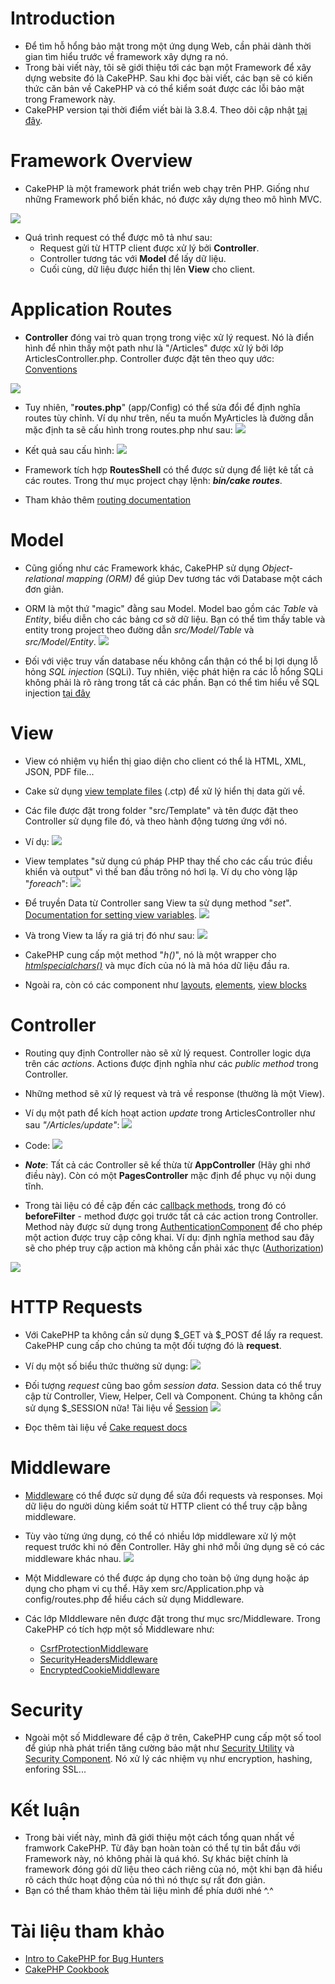 # Introduction
- Để tìm hỗ hổng bảo mật trong một ứng dụng Web, cần phải dành thời gian tìm hiểu trước về framework xây dựng ra nó.
- Trong bài viết này, tôi sẽ giới thiệu tới các bạn một Framework để xây dựng website đó là CakePHP. Sau khi đọc bài viết, các bạn sẽ có kiến thức căn bản về CakePHP và có thể kiểm soát được các lỗi bảo mật trong Framework này.
- CakePHP version tại thời điểm viết bài là 3.8.4. Theo dõi cập nhật [tại đây](https://github.com/cakephp/cakephp).

# Framework Overview
- CakePHP là một framework phát triển web chạy trên PHP. Giống như những Framework phổ biến khác, nó được xây dựng theo mô hình MVC.

![](https://images.viblo.asia/a1fccdfa-3f1d-42cd-9530-d7b4c8735831.png)

- Quá trình request có thể được mô tả như sau:
    + Request gửi từ HTTP client được xử lý bởi **Controller**.
    + Controller tương tác với **Model** để lấy dữ liệu.
    + Cuối cùng, dữ liệu được hiển thị lên **View** cho client.

# Application Routes
- **Controller** đóng vai trò quan trọng trong việc xử lý request. Nó là điển hình để nhìn thấy một path như là "/Articles" được xử lý bởi lớp ArticlesController.php. Controller được đặt tên theo quy ước: [Conventions](https://book.cakephp.org/3.0/en/intro/conventions.html)

![](https://images.viblo.asia/59330866-1e97-48df-8685-f437882c6111.png)

- Tuy nhiên, "**routes.php**" (app/Config) có thể sửa đổi để định nghĩa routes tùy chỉnh. Ví dụ như trên, nếu ta muốn MyArticles là đường dẫn mặc định ta sẽ cấu hình trong routes.php như sau:
![](https://images.viblo.asia/1f79ec9a-45fe-4b3b-9ed1-8ac1bf43b5e3.png)

- Kết quả sau cấu hình:
![](https://images.viblo.asia/ff86d515-910b-4546-9e9e-20c330c0640b.png)

- Framework tích hợp **RoutesShell** có thể được sử dụng để liệt kê tất cả các routes. Trong thư mục project chạy lệnh: ***bin/cake routes***.
- Tham khảo thêm [routing documentation](https://book.cakephp.org/3.0/en/development/routing.html)

# Model
- Cũng giống như các Framework khác, CakePHP sử dụng *Object-relational mapping (ORM)* để giúp Dev tương tác với Database một cách đơn giản.
- ORM là một thứ "magic" đằng sau Model. Model bao gồm các *Table* và *Entity*, biểu diễn cho các bảng cơ sở dữ liệu. Bạn có thể tìm thấy table và entity trong project theo đường dẫn *src/Model/Table* và *src/Model/Entity*.
![](https://images.viblo.asia/c779a131-392f-4b1c-9279-fc33fc93d353.png)

- Đối với việc truy vấn database nếu không cẩn thận có thể bị lợi dụng lỗ hỏng *SQL injection* (SQLi).  Tuy nhiên, việc phát hiện ra các lỗ hổng SQLi không phải là rõ ràng trong tất cả các phần. Bạn có thể tìm hiểu về SQL injection [tại đây](https://book.cakephp.org/3.0/en/orm/query-builder.html#sql-injection-prevention)

# View
- View có nhiệm vụ hiển thị giao diện cho client có thể là HTML, XML, JSON, PDF file...
- Cake sử dụng [view template files](https://book.cakephp.org/3.0/en/views.html#view-templates) (.ctp) để xử lý hiển thị data gửi về.
- Các file được đặt trong folder "src/Template" và tên được đặt theo Controller sử dụng file đó, và theo hành động tương ứng với nó.
- Ví dụ: 
![](https://images.viblo.asia/b2811c44-3f27-4cb6-88ad-889b47434778.png)

- View templates "sử dụng cú pháp PHP thay thế cho các cấu trúc điều khiển và output" vì thế ban đầu trông nó hơi lạ. Ví dụ cho vòng lặp "*foreach*":
![](https://images.viblo.asia/7e993c1f-4519-41a4-b47d-4280f739e949.png)

- Để truyền Data từ Controller sang View ta sử dụng method "*set*". [Documentation for setting view variables](https://book.cakephp.org/3.0/en/controllers.html#setting-view-variables).
![](https://images.viblo.asia/e8aaab9e-94eb-4038-a176-b0891ca1ee47.png)
- Và trong View ta lấy ra giá trị đó như sau:
![](https://images.viblo.asia/0ef284d1-540b-40c2-b4d1-a62e4b4daa0a.png)

- CakePHP cung cấp một method "*h()*", nó là một wrapper cho [*htmlspecialchars()*](https://www.php.net/manual/en/function.htmlspecialchars.php) và mục đích của nó là mã hóa dữ liệu đầu ra.
- Ngoài ra, còn có các component như [layouts](https://book.cakephp.org/3.0/en/views.html#layouts), [elements](https://book.cakephp.org/3.0/en/views.html#elements), [view blocks](https://book.cakephp.org/3.0/en/views.html#using-view-blocks)

# Controller
- Routing quy định Controller nào sẽ xử lý request. Controller logic dựa trên các *actions*. Actions được định nghĩa như các *public method* trong Controller.
- Những method sẽ xử lý request và trả về response (thường là một View).
- Ví dụ một path để kích hoạt action *update* trong ArticlesController như sau *"/Articles/update"*:
![](https://images.viblo.asia/bf4f3673-6b48-4685-9203-a0b61372e3f4.png)

- Code:
![](https://images.viblo.asia/17d60a28-d19b-49d7-9989-b1fbac8d0166.png)

- ***Note***: Tất cả các Controller sẽ kế thừa từ **AppController** (Hãy ghi nhớ điều này). Còn có một **PagesController** mặc định để phục vụ nội dung tĩnh.
- Trong tài liệu có đề cập đến các [callback methods](https://book.cakephp.org/3.0/en/controllers.html#controller-callback-methods), trong đó có **beforeFilter** - method được gọi trước tất cả các action trong Controller. Method này được sử dụng trong [AuthenticationComponent](https://book.cakephp.org/3.0/en/controllers/components/authentication.html#making-actions-public) để cho phép một action được truy cập công khai. Ví dụ: định nghĩa method sau đây sẽ cho phép truy cập action mà không cần phải xác thực ([Authorization](https://book.cakephp.org/3.0/en/tutorials-and-examples/blog-auth-example/auth.html))

![](https://images.viblo.asia/55a2ad97-0a96-4e6f-a169-5c59af7eb0db.png)

# HTTP Requests
- Với CakePHP ta không cần sử dụng $_GET và $_POST để lấy ra request. CakePHP cung cấp cho chúng ta một đối tượng đó là **request**.
- Ví dụ một số biểu thức thường sử dụng:
![](https://images.viblo.asia/2733187d-e948-4f77-b227-1dc7650be49b.png)

- Đối tượng *request* cũng bao gồm *session data*. Session data có thể truy cập từ Controller, View, Helper, Cell và Component. Chúng ta không cần sử dụng $_SESSION nữa! Tài liệu về [Session](https://book.cakephp.org/3.0/en/development/sessions.html#accessing-the-session-object)
![](https://images.viblo.asia/3d661d2e-2c25-4a21-8087-f6c9defde3e9.png)
- Đọc thêm tài liệu về [Cake request docs](https://book.cakephp.org/3.0/en/controllers/request-response.html#cake-request)

# Middleware
- [Middleware](https://book.cakephp.org/3.0/en/controllers/middleware.html) có thể được sử dụng để sửa đổi requests và responses. Mọi dữ liệu do người dùng kiểm soát từ HTTP client có thể truy cập bằng middleware.
- Tùy vào từng ứng dụng, có thể có nhiều lớp middleware xử lý một request trước khi nó đến Controller. Hãy ghi nhớ mỗi ứng dụng sẽ có các middleware khác nhau.
![](https://images.viblo.asia/ec395f96-0641-4404-acc7-5b20096e0fa6.png)

- Một Middleware có thể được áp dụng cho toàn bộ ứng dụng hoặc áp dụng cho phạm vi cụ thể. Hãy xem src/Application.php và config/routes.php để hiểu cách sử dụng Middleware.
- Các lớp MIddleware nên được đặt trong thư mục src/Middleware. Trong CakePHP có tích hợp một số Middleware như: 
    - [CsrfProtectionMiddleware](https://book.cakephp.org/3.0/en/controllers/middleware.html#cross-site-request-forgery-csrf-middleware)
    - [SecurityHeadersMiddleware](https://book.cakephp.org/3.0/en/controllers/middleware.html#security-header-middleware)
    - [EncryptedCookieMiddleware](https://book.cakephp.org/3.0/en/controllers/middleware.html#encrypted-cookie-middleware)
    
# Security
- Ngoài một số Middleware để cập ở trên, CakePHP cung cấp một số tool để giúp nhà phát triển tăng cường bảo mật như [Security Utility](https://book.cakephp.org/3.0/en/core-libraries/security.html) và [Security Component](https://book.cakephp.org/3.0/en/controllers/components/security.html). Nó xử lý các nhiệm vụ như encryption, hashing, enforing SSL...

# Kết luận
- Trong bài viết này, mình đã giới thiệu một cách tổng quan nhất về framwork CakePHP. Từ đây bạn hoàn toàn có thể tự tin bắt đầu với Framework này, nó không phải là quá khó. Sự khác biệt chính là framework đóng gói dữ liệu theo cách riêng của nó, một khi bạn đã hiểu rõ cách thức hoạt động của nó thì nó thực sự rất đơn giản.
- Bạn có thể tham khảo thêm tài liệu mình để phía dưới nhé ^.^

# Tài liệu tham khảo
- [Intro to CakePHP for Bug Hunters](https://medium.com/tenable-techblog/intro-to-cakephp-for-bug-hunters-97b89f8876bd)
- [CakePHP Cookbook](https://cakephp.org/)